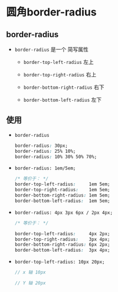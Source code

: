 # 圆角border-radius

## border-radius

+ `border-radius` 是一个 简写属性

  + `border-top-left-radius` 左上

  + `border-top-right-radius` 右上

  + `border-bottom-right-radius` 右下

  + `border-bottom-left-radius` 左下

## 使用

+ `border-radius`

    ```css
    border-radius: 30px;
    border-radius: 25% 10%;
    border-radius: 10% 30% 50% 70%;
    ```

+ `border-radius: 1em/5em;`

    ```css
    /* 等价于： */
    border-top-left-radius:     1em 5em;
    border-top-right-radius:    1em 5em;
    border-bottom-right-radius: 1em 5em;
    border-bottom-left-radius:  1em 5em;
    ```

+ `border-radius: 4px 3px 6px / 2px 4px;`

    ```css
    /* 等价于： */

    border-top-left-radius:     4px 2px;
    border-top-right-radius:    3px 4px;
    border-bottom-right-radius: 6px 2px;
    border-bottom-left-radius:  3px 4px;
    ```

+ `border-top-left-radius: 10px 20px;`&#x20;

    ```js
    // x 轴 10px

    // Y 轴 20px
    ```
